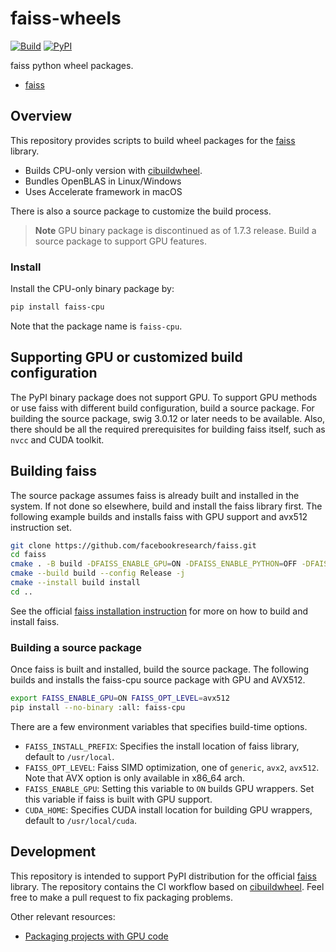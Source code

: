 # faiss-wheels

[![Build](https://github.com/kyamagu/faiss-wheels/actions/workflows/build.yml/badge.svg)](https://github.com/kyamagu/faiss-wheels/actions/workflows/build.yml)
[![PyPI](https://img.shields.io/pypi/v/faiss-cpu?label=faiss-cpu)](https://pypi.org/project/faiss-cpu/)

faiss python wheel packages.

- [faiss](https://github.com/facebookresearch/faiss)

## Overview

This repository provides scripts to build wheel packages for the
[faiss](https://github.com/facebookresearch/faiss) library.

- Builds CPU-only version with [cibuildwheel](https://github.com/pypa/cibuildwheel/).
- Bundles OpenBLAS in Linux/Windows
- Uses Accelerate framework in macOS

There is also a source package to customize the build process.

> **Note**
> GPU binary package is discontinued as of 1.7.3 release. Build a source package to support GPU features.

### Install

Install the CPU-only binary package by:

```bash
pip install faiss-cpu
```

Note that the package name is `faiss-cpu`.

## Supporting GPU or customized build configuration

The PyPI binary package does not support GPU.
To support GPU methods or use faiss with different build configuration, build a source package.
For building the source package, swig 3.0.12 or later needs to be available.
Also, there should be all the required prerequisites for building faiss itself, such as `nvcc` and CUDA toolkit.

## Building faiss

The source package assumes faiss is already built and installed in the system.
If not done so elsewhere, build and install the faiss library first.
The following example builds and installs faiss with GPU support and avx512 instruction set.

```bash
git clone https://github.com/facebookresearch/faiss.git
cd faiss
cmake . -B build -DFAISS_ENABLE_GPU=ON -DFAISS_ENABLE_PYTHON=OFF -DFAISS_OPT_LEVEL=avx512
cmake --build build --config Release -j
cmake --install build install
cd ..
```

See the official
[faiss installation instruction](https://github.com/facebookresearch/faiss/blob/master/INSTALL.md)
for more on how to build and install faiss.

### Building a source package

Once faiss is built and installed, build the source package.
The following builds and installs the faiss-cpu source package with GPU and AVX512.

```bash
export FAISS_ENABLE_GPU=ON FAISS_OPT_LEVEL=avx512
pip install --no-binary :all: faiss-cpu
```

There are a few environment variables that specifies build-time options.
- `FAISS_INSTALL_PREFIX`: Specifies the install location of faiss library, default to `/usr/local`.
- `FAISS_OPT_LEVEL`: Faiss SIMD optimization, one of `generic`, `avx2`, `avx512`. Note that AVX option is only available in x86_64 arch.
- `FAISS_ENABLE_GPU`: Setting this variable to `ON` builds GPU wrappers. Set this variable if faiss is built with GPU support.
- `CUDA_HOME`: Specifies CUDA install location for building GPU wrappers, default to `/usr/local/cuda`.

## Development

This repository is intended to support PyPI distribution for the official [faiss](https://github.com/facebookresearch/faiss) library.
The repository contains the CI workflow based on [cibuildwheel](https://github.com/pypa/cibuildwheel/).
Feel free to make a pull request to fix packaging problems.

Other relevant resources:

- [Packaging projects with GPU code](https://pypackaging-native.github.io/key-issues/gpus/)
